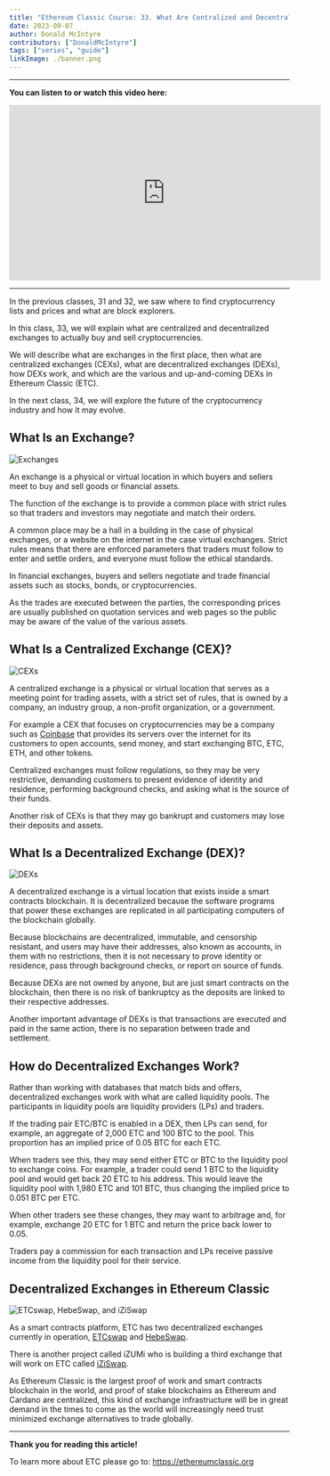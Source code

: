 ```yaml
---
title: "Ethereum Classic Course: 33. What Are Centralized and Decentralized Exchanges?"
date: 2023-09-07
author: Donald McIntyre
contributors: ["DonaldMcIntyre"]
tags: ["series", "guide"]
linkImage: ./banner.png
---
```


---
**You can listen to or watch this video here:**

<iframe width="560" height="315" src="https://www.youtube.com/embed/yZBrIVkgJd4?si=T0G6DWG2Dx2OUnmm" title="YouTube video player" frameborder="0" allow="accelerometer; autoplay; clipboard-write; encrypted-media; gyroscope; picture-in-picture; web-share" allowfullscreen></iframe>

---

In the previous classes, 31 and 32, we saw where to find cryptocurrency lists and prices and what are block explorers. 

In this class, 33, we will explain what are centralized and decentralized exchanges to actually buy and sell cryptocurrencies. 

We will describe what are exchanges in the first place, then what are centralized exchanges (CEXs), what are decentralized exchanges (DEXs), how DEXs work, and which are the various and up-and-coming DEXs in Ethereum Classic (ETC). 

In the next class, 34, we will explore the future of the cryptocurrency industry and how it may evolve.

## What Is an Exchange?

![Exchanges](1.png)

An exchange is a physical or virtual location in which buyers and sellers meet to buy and sell goods or financial assets.

The function of the exchange is to provide a common place with strict rules so that traders and investors may negotiate and match their orders.

A common place may be a hall in a building in the case of physical exchanges, or a website on the internet in the case virtual exchanges. Strict rules means that there are enforced parameters that traders must follow to enter and settle orders, and everyone must follow the ethical standards.

In financial exchanges, buyers and sellers negotiate and trade financial assets such as stocks, bonds, or cryptocurrencies.

As the trades are executed between the parties, the corresponding prices are usually published on quotation services and web pages so the public may be aware of the value of the various assets.

## What Is a Centralized Exchange (CEX)?

![CEXs](2.png)

A centralized exchange is a physical or virtual location that serves as a meeting point for trading assets, with a strict set of rules, that is owned by a company, an industry group, a non-profit organization, or a government.

For example a CEX that focuses on cryptocurrencies may be a company such as [Coinbase](https://coinbase.com) that provides its servers over the internet for its customers to open accounts, send money, and start exchanging BTC, ETC, ETH, and other tokens.

Centralized exchanges must follow regulations, so they may be very restrictive, demanding customers to present evidence of identity and residence, performing background checks, and asking what is the source of their funds.

Another risk of CEXs is that they may go bankrupt and customers may lose their deposits and assets.

## What Is a Decentralized Exchange (DEX)?

![DEXs](3.png)

A decentralized exchange is a virtual location that exists inside a smart contracts blockchain. It is decentralized because the software programs that power these exchanges are replicated in all participating computers of the blockchain globally.

Because blockchains are decentralized, immutable, and censorship resistant, and users may have their addresses, also known as accounts, in them with no restrictions, then it is not necessary to prove identity or residence, pass through background checks, or report on source of funds.

Because DEXs are not owned by anyone, but are just smart contracts on the blockchain, then there is no risk of bankruptcy as the deposits are linked to their respective addresses.

Another important advantage of DEXs is that transactions are executed and paid in the same action, there is no separation between trade and settlement.

## How do Decentralized Exchanges Work?

Rather than working with databases that match bids and offers, decentralized exchanges work with what are called liquidity pools. The participants in liquidity pools are liquidity providers (LPs) and traders.

If the trading pair ETC/BTC is enabled in a DEX, then LPs can send, for example, an aggregate of 2,000 ETC and 100 BTC to the pool. This proportion has an implied price of 0.05 BTC for each ETC.

When traders see this, they may send either ETC or BTC to the liquidity pool to exchange coins. For example, a trader could send 1 BTC to the liquidity pool and would get back 20 ETC to his address. This would leave the liquidity pool with 1,980 ETC and 101 BTC, thus changing the implied price to 0.051 BTC per ETC.

When other traders see these changes, they may want to arbitrage and, for example, exchange 20 ETC for 1 BTC and return the price back lower to 0.05.

Traders pay a commission for each transaction and LPs receive passive income from the liquidity pool for their service.

## Decentralized Exchanges in Ethereum Classic

![ETCswap, HebeSwap, and iZiSwap](4.png)

As a smart contracts platform, ETC has two decentralized exchanges currently in operation, [ETCswap](https://etcswap.org) and [HebeSwap](https://hebeswap.com).

There is another project called iZUMi who is building a third exchange that will work on ETC called [iZiSwap](https://izumi-finance.online/trade/swap).

As Ethereum Classic is the largest proof of work and smart contracts blockchain in the world, and proof of stake blockchains as Ethereum and Cardano are centralized, this kind of exchange infrastructure will be in great demand in the times to come as the world will increasingly need trust minimized exchange alternatives to trade globally.

---

**Thank you for reading this article!**

To learn more about ETC please go to: https://ethereumclassic.org
